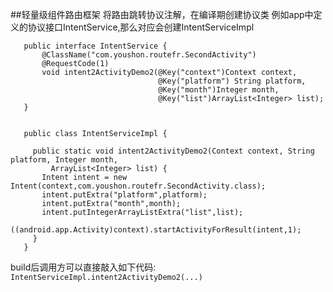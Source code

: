 ##轻量级组件路由框架
将路由跳转协议注解，在编译期创建协议类
例如app中定义的协议接口IntentService,那么对应会创建IntentServiceImpl



```
   public interface IntentService {
       @ClassName("com.youshon.routefr.SecondActivity")
       @RequestCode(1)
       void intent2ActivityDemo2(@Key("context")Context context,
                                 @Key("platform") String platform,
                                 @Key("month")Integer month,
                                 @Key("list")ArrayList<Integer> list);
   }

  
   public class IntentServiceImpl {

     public static void intent2ActivityDemo2(Context context, String platform, Integer month,
         ArrayList<Integer> list) {
       Intent intent = new Intent(context,com.youshon.routefr.SecondActivity.class);
       intent.putExtra("platform",platform);
       intent.putExtra("month",month);
       intent.putIntegerArrayListExtra("list",list);
       ((android.app.Activity)context).startActivityForResult(intent,1);
     }
   }
```



build后调用方可以直接敲入如下代码:
```IntentServiceImpl.intent2ActivityDemo2(...)```



